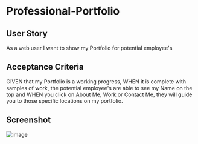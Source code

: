 # Professional-Portfolio

## User Story

As a web user I want to show my Portfolio for potential employee's 

## Acceptance Criteria 

GIVEN that my Portfolio is a working progress, WHEN it is complete with samples of work, the potential employee's are able to see my Name on the top and WHEN you click on About Me, Work or Contact Me, they will guide you to those specific locations on my portfolio.

## Screenshot

![image](https://user-images.githubusercontent.com/105687133/211717704-3f0f320f-1741-4c64-a682-1fd1570171f3.png)


